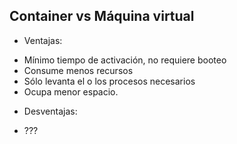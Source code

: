 ##  Container vs Máquina virtual


* Ventajas:

 - Mínimo tiempo de activación, no requiere booteo
 - Consume menos recursos
 - Sólo levanta el o los procesos necesarios
 - Ocupa menor espacio.

* Desventajas:

 - ???

